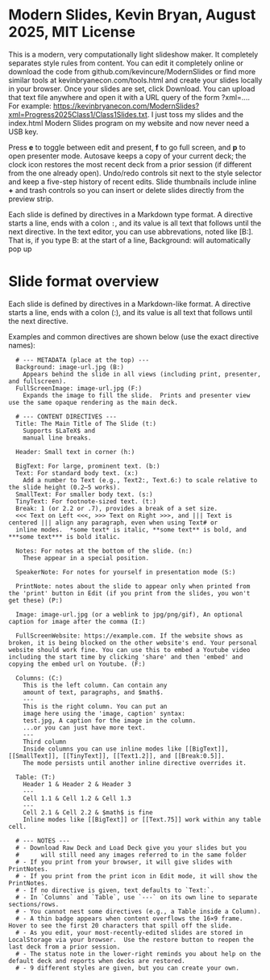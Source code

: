 # Modern Slides, Kevin Bryan, August 2025, MIT License

This is a modern, very computationally light slideshow maker. It completely separates style rules from content. You can edit it completely online or download the code from github.com/kevincure/ModernSlides
 or find more similar tools at kevinbryanecon.com/tools.html
 and create your slides locally in your browser. Once your slides are set, click Download. You can upload that text file anywhere and open it with a URL query of the form ?xml=.... For example: https://kevinbryanecon.com/ModernSlides?xml=Progress2025Class1/Class1Slides.txt.  I just toss my slides and the index.html Modern Slides program on my website and now never need a USB key.

Press **e** to toggle between edit and present, **f** to go full screen, and **p** to open presenter mode.  Autosave keeps a
copy of your current deck; the clock icon restores the most recent deck from a prior session (if different from the one already
open).  Undo/redo controls sit next to the style selector and keep a five-step history of recent edits.  Slide thumbnails include
inline **+** and trash controls so you can insert or delete slides directly from the preview strip.

Each slide is defined by directives in a Markdown type format. A directive starts a line, ends with a colon `:`, and its value is all text that follows until the next directive. In the text editor, you can use abbrevations, noted like [B:]. That is, if you type B: at the start of a line, Background: will automatically pop up
 
# Slide format overview

Each slide is defined by directives in a Markdown-like format.
A directive starts a line, ends with a colon (:), and its value is all text that follows until the next directive.

Examples and common directives are shown below (use the exact directive names):

      # --- METADATA (place at the top) ---
      Background: image-url.jpg (B:)
        Appears behind the slide in all views (including print, presenter, and fullscreen).
      FullScreenImage: image-url.jpg (F:)
        Expands the image to fill the slide.  Prints and presenter view use the same opaque rendering as the main deck.

      # --- CONTENT DIRECTIVES ---
      Title: The Main Title of The Slide (t:)
        Supports $LaTeX$ and
        manual line breaks.

      Header: Small text in corner (h:)

      BigText: For large, prominent text. (b:)
      Text: For standard body text. (x:)
        Add a number to Text (e.g., Text2:, Text.6:) to scale relative to the slide height (0.2–5 works).
      SmallText: For smaller body text. (s:)
      TinyText: For footnote-sized text. (t:)
      Break: 1 (or 2.2 or .7), provides a break of a set size.
      <<< Text on Left <<<, >>> Text on Right >>>, and ||| Text is centered ||| align any paragraph, even when using Text# or
      inline modes.  *some text* is italic, **some text** is bold, and ***some text*** is bold italic.

      Notes: For notes at the bottom of the slide. (n:)
        These appear in a special position.

      SpeakerNote: For notes for yourself in presentation mode (S:)

      PrintNote: notes about the slide to appear only when printed from the 'print' button in Edit (if you print from the slides, you won't get these) (P:)

      Image: image-url.jpg (or a weblink to jpg/png/gif), An optional caption for image after the comma (I:)

      FullScreenWebsite: https://example.com. If the website shows as broken, it is being blocked on the other website's end. Your personal website should work fine. You can use this to embed a Youtube video including the start time by clicking 'share' and then 'embed' and copying the embed url on Youtube. (F:)

      Columns: (C:)
        This is the left column. Can contain any
        amount of text, paragraphs, and $math$.
        ---
        This is the right column. You can put an
        image here using the 'image, caption' syntax:
        test.jpg, A caption for the image in the column.
        ...or you can just have more text.
        ---
        Third column
        Inside columns you can use inline modes like [[BigText]], [[SmallText]], [[TinyText]], [[Text1.2]], and [[Break:0.5]].
        The mode persists until another inline directive overrides it.

      Table: (T:)
        Header 1 & Header 2 & Header 3
        ---
        Cell 1.1 & Cell 1.2 & Cell 1.3
        ---
        Cell 2.1 & Cell 2.2 & $math$ is fine
        Inline modes like [[BigText]] or [[Text.75]] work within any table cell.

      # --- NOTES ---
      # - Download Raw Deck and Load Deck give you your slides but you
      #      will still need any images referred to in the same folder
      # - If you print from your browser, it will give slides with PrintNotes. 
      # - If you print from the print icon in Edit mode, it will show the PrintNotes.
      # - If no directive is given, text defaults to `Text:`.
      # - In `Columns` and `Table`, use `---` on its own line to separate sections/rows.
      # - You cannot nest some directives (e.g., a Table inside a Column).
      # - A thin badge appears when content overflows the 16×9 frame.  Hover to see the first 20 characters that spill off the slide.
      # - As you edit, your most-recently-edited slides are stored in LocalStorage via your browser.  Use the restore button to reopen the last deck from a prior session.
      # - The status note in the lower-right reminds you about help on the default deck and reports when decks are restored.
      # - 9 different styles are given, but you can create your own.
